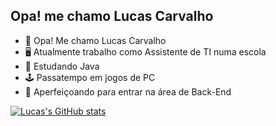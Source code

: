 ## Opa! me chamo Lucas Carvalho
- 👋 Opa! Me chamo Lucas Carvalho
- 🖥️ Atualmente trabalho como Assistente de TI numa escola
- 🌱 Estudando Java
- 🕹️ Passatempo em jogos de PC
- 💞️ Aperfeiçoando para entrar na área de Back-End


[![Lucas's GitHub stats](https://github-readme-stats.vercel.app/api?username=lucascarv2021&hide=contribs,prs)](https://github.com/LucasCarv2021)

